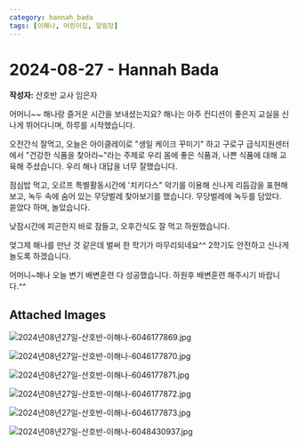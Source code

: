 ```yaml
---
category: hannah_bada
tags: [이해나, 어린이집, 알림장]
---
```


# 2024-08-27 - Hannah Bada

**작성자:** 산호반 교사 임은자  

어머니~~  해나랑 즐거운 시간을 보내셨는지요? 해나는 아주 컨디션이 좋은지 교실을 신나게 뛰어다니며, 하루를 시작했습니다.

오전간식  잘먹고, 오늘은 아이클레이로 "생일 케이크 꾸미기" 하고 구로구 급식지원센터에서 "건강한 식품을 찾아라~"라는 주제로 우리 몸에 좋은 식품과, 나쁜 식품에 대해 교육해 주셨습니다.  우리 해나 대답을 너무 잘했습니다.

점심밥 먹고, 오르프 특별활동시간에 '치키다스" 악기를 이용해 신나게 리듬감을 표현해 보고, 녹두 속에 숨어 있는 무당벌레 찾아보기를 했습니다. 무당벌레에 녹두를 담았다. 쏟았다 하며, 놀았습니다.

낮잠시간에 피곤한지 바로 잠들고, 오후간식도 잘 먹고 하원했습니다.

엊그제 해나를 만난 것 같은데 벌써 한 학기가 마무리되네요^^ 2학기도 안전하고  신나게 놀도록 하겠습니다.

어머니~해나 오늘 변기 배변훈련 다 성공했습니다. 하원후 배변훈련 해주시기 바랍니다.^^

## Attached Images
![2024년08년27일-산호반-이해나-6046177869.jpg](d:\Users\hannah\Downloads\kids\photo\2024년08년27일-산호반-이해나-6046177869.jpg)

![2024년08년27일-산호반-이해나-6046177870.jpg](d:\Users\hannah\Downloads\kids\photo\2024년08년27일-산호반-이해나-6046177870.jpg)

![2024년08년27일-산호반-이해나-6046177871.jpg](d:\Users\hannah\Downloads\kids\photo\2024년08년27일-산호반-이해나-6046177871.jpg)

![2024년08년27일-산호반-이해나-6046177872.jpg](d:\Users\hannah\Downloads\kids\photo\2024년08년27일-산호반-이해나-6046177872.jpg)

![2024년08년27일-산호반-이해나-6046177873.jpg](d:\Users\hannah\Downloads\kids\photo\2024년08년27일-산호반-이해나-6046177873.jpg)

![2024년08년27일-산호반-이해나-6048430937.jpg](d:\Users\hannah\Downloads\kids\photo\2024년08년27일-산호반-이해나-6048430937.jpg)

